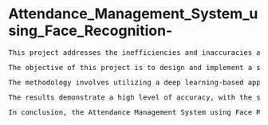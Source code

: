 # Attendance_Management_System_using_Face_Recognition-
<p><pre>This project addresses the inefficiencies and inaccuracies associated with traditional attendance management systems, which often rely on manual or card-based methods. Such systems are prone to issues like proxy attendance, time wastage, and errors in record maintenance. To overcome these challenges, we propose an automated Attendance Management System using Face Recognition technology.</pre>
<pre>The objective of this project is to design and implement a system that ensures accurate and efficient attendance tracking by leveraging advanced facial recognition techniques. The system captures and processes facial images of students during attendance sessions, matches them against a pre-registered database, and records attendance in real-time.</pre>
<pre>The methodology involves utilizing a deep learning-based approach for face detection and recognition, implemented using Python and OpenCV. The system integrates a pre-trained convolutional neural network (CNN) model to identify and authenticate faces. Key phases of the project include dataset creation, model training, system development, and rigorous testing.</pre>
<pre>The results demonstrate a high level of accuracy, with the system achieving good accuracy of 98% recognition under varied conditions such as lighting and facial expressions. Additionally, the system significantly reduces the time required for attendance marking, enhancing overall classroom management efficiency.</pre>
<pre>In conclusion, the Attendance Management System using Face Recognition offers a reliable and scalable solution to modernize attendance tracking in educational institutions. Future enhancements could include integration with institution-wide systems, multi-camera setups for larger classrooms, and enhanced security features to prevent misuse.</pre>
</p>
